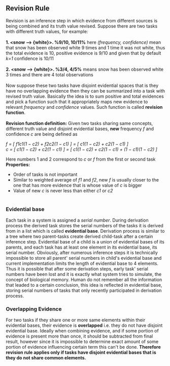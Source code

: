 ## Revision Rule
Revision is an inference step in which evidence from different sources is being combined and its truth value revised. 
Suppose there are two tasks with different truth values, for example: 
<br/><br/>
**1. <snow --> {white}>. %9/10, 10/11%** here _(frequency, confidence)_ mean that snow has been observed white 9 times and 1 time it was not white, thus the total evidence is 10, positive evidence is 9/10 and given that by default _k=1_ confidence is 10/11
<br/><br/>
**2. <snow --> {white}>. %3/4, 4/5%** means snow has been observed white 3 times and there are 4 total observations
<br/><br/>
Now suppose these two tasks have disjoint evidential spaces that is they have no overlapping evidence then they can be summarized into a task with revised truth value. Basically the idea is to sum positive and total evidences and pick a function such that it appropriately maps new evidence to relevant _frequency_ and _confidence_ values. Such function is called **revision function**.
<br/><br/>
**Revision function definition:** Given two tasks sharing same concepts, different truth value and disjoint evidential bases, **new** frequency _f_ and confidence _c_ are being defined as

_f = [ f1c1(1 − c2) + f2c2(1 − c1) ] = [ c1(1 − c2) + c2(1 − c1) ]_ <br/>
_c = [ c1(1 − c2) + c2(1 − c1) ] = [ c1(1 − c2) + c2(1 − c1) + (1 − c1)(1 − c2) ]_

Here numbers 1 and 2 correspond to _c_ or _f_ from the first or second task<br/>
**Properties:** <br/>
* Order of tasks is not important
* Similar to weighted average of _f1_ and _f2_, new _f_ is usually closer to the one that has more evidence that is whose value of _c_ is bigger
* Value of new _c_ is never less than either _c1_ or _c2_
<br/><br/>

### Evidential base
Each task in a system is assigned a _serial number_. During derivation process the derived task stores the serial numbers of the tasks it is derived from in a list which is called **evidential base**. Derivation process is similar to a tree where two parent-tasks create derived child-task after a certain inference step. Evidential base of a child is a union of evidential bases of its parents, and each task has at least one element in its evidential base, its serial number. Obviously, after numerous inference steps it is technically impossible to store all parent' serial numbers in child's evidential base and current implementation limits the length of evidential base to 4 elements. Thus it is possible that after some derivation steps, early task' serial numbers have been lost and it is exactly what system tries to simulate, the concept of biological memory. Human do not remember all the information that leaded to a certain conclusion, this idea is reflected in evidential base, storing serial numbers of tasks that only recently participated in derivation process.

### Overlapping Evidence
For two tasks if they share one or more same elements within their evidential bases, their evidence is **overlapped** i.e. they do not have disjoint evidential base. Ideally when combining evidence, and if some portion of evidence is present more than once, it should be subtracted from final result, however since it is impossible to determine exact amount of some portion of evidence influencing certain term this can't be done. **Therefore revision rule applies only if tasks have disjoint evidential bases that is they do not share common elements.**
